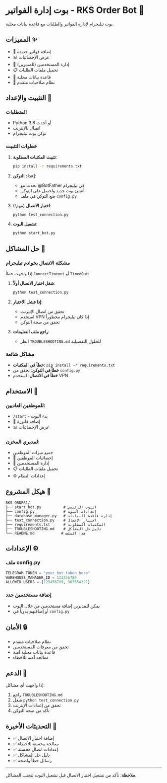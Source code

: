 # بوت إدارة الفواتير - RKS Order Bot 🤖

بوت تيليجرام لإدارة الفواتير والطلبات مع قاعدة بيانات محلية.

## المميزات ✨

- 📝 إضافة فواتير جديدة
- 📊 عرض الإحصائيات
- 👥 إدارة المستخدمين (للمديرين)
- 📋 تحميل ملفات الطلبات
- 💾 قاعدة بيانات محلية
- 🔐 نظام صلاحيات متقدم

## التثبيت والإعداد 🚀

### المتطلبات
- Python 3.8 أو أحدث
- اتصال بالإنترنت
- توكن بوت تيليجرام

### خطوات التثبيت

1. **تثبيت المكتبات المطلوبة**:
   ```bash
   pip install -r requirements.txt
   ```

2. **إعداد التوكن**:
   - تحدث مع @BotFather في تيليجرام
   - أنشئ بوت جديد واحصل على التوكن
   - ضع التوكن في ملف `config.py`

3. **اختبار الاتصال** (مهم!):
   ```bash
   python test_connection.py
   ```

4. **تشغيل البوت**:
   ```bash
   python start_bot.py
   ```

## حل المشاكل 🔧

### مشكلة الاتصال بخوادم تيليجرام

إذا واجهت خطأ `ConnectTimeout` أو `TimedOut`:

1. **شغل اختبار الاتصال أولاً**:
   ```bash
   python test_connection.py
   ```

2. **إذا فشل الاختبار**:
   - تحقق من اتصال الإنترنت
   - استخدم VPN إذا كان تيليجرام محظوراً
   - تحقق من صحة التوكن

3. **راجع ملف التعليمات**:
   - انظر `TROUBLESHOOTING.md` للحلول التفصيلية

### مشاكل شائعة

- **خطأ في المكتبات**: `pip install -r requirements.txt`
- **خطأ في التوكن**: تحقق من `config.py`
- **خطأ في الاتصال**: استخدم VPN

## الاستخدام 📱

### للموظفين العاديين:
- `/start` - بدء البوت
- 📝 إضافة فاتورة
- 📊 عرض الإحصائيات

### لمديري المخزن:
- جميع ميزات الموظفين
- 👥 إحصائيات الموظفين
- 👤 إدارة المستخدمين
- 📋 تحميل ملفات الطلبات
- ⚙️ إعدادات النظام

## هيكل المشروع 📁

```
RKS-ORDER1/
├── start_bot.py          # البوت الرئيسي
├── config.py             # إعدادات البوت
├── database_manager.py   # إدارة قاعدة البيانات
├── test_connection.py    # اختبار الاتصال
├── requirements.txt      # المكتبات المطلوبة
├── TROUBLESHOOTING.md    # دليل حل المشاكل
└── README.md            # هذا الملف
```

## الإعدادات ⚙️

### ملف config.py
```python
TELEGRAM_TOKEN = "your_bot_token_here"
WAREHOUSE_MANAGER_ID = 123456789
ALLOWED_USERS = {123456789, 987654321}
```

### إضافة مستخدمين جدد
- يمكن للمديرين إضافة مستخدمين من خلال البوت
- أو إضافتهم يدوياً في `config.py`

## الأمان 🔒

- نظام صلاحيات متقدم
- تحقق من معرفات المستخدمين
- قاعدة بيانات محلية آمنة
- معالجة آمنة للأخطاء

## الدعم 💬

إذا واجهت أي مشاكل:

1. راجع `TROUBLESHOOTING.md`
2. شغل `python test_connection.py`
3. تحقق من إعدادات الإنترنت
4. تأكد من صحة التوكن

## التحديثات الأخيرة 🔄

- ✅ إضافة اختبار الاتصال
- ✅ معالجة محسنة للأخطاء
- ✅ إعدادات اتصال محسنة
- ✅ دليل حل المشاكل
- ✅ رسائل خطأ واضحة

---

**ملاحظة**: تأكد من تشغيل اختبار الاتصال قبل تشغيل البوت لتجنب المشاكل. 